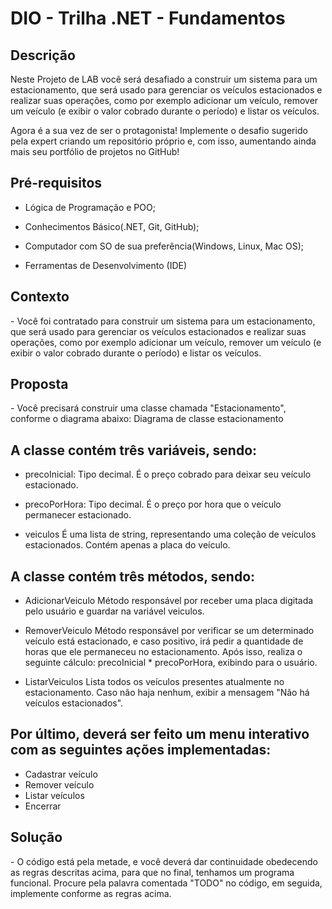 
<h1> DIO - Trilha .NET - Fundamentos</h1>
<h2>Descrição </h2>
Neste Projeto de LAB você será desafiado a construir um sistema para um estacionamento, que será usado para gerenciar os veículos estacionados e realizar suas operações, como por exemplo adicionar um veículo, remover um veículo (e exibir o valor cobrado durante o período) e listar os veículos.
 
Agora é a sua vez de ser o protagonista! Implemente o desafio sugerido pela expert criando um repositório próprio e, com isso, aumentando ainda mais seu portfólio de projetos no GitHub!

<h2>Pré-requisitos</h2>

  - Lógica de Programação e POO;

 - Conhecimentos Básico(.NET, Git, GitHub);

 - Computador com SO de sua preferência(Windows, Linux, Mac OS);

 - Ferramentas de Desenvolvimento (IDE)

<h2>Contexto</h2>
 - Você foi contratado para construir um sistema para um estacionamento, que será usado para gerenciar os veículos estacionados e realizar suas operações, como por exemplo adicionar um veículo, remover um veículo (e exibir o valor cobrado durante o período) e listar os veículos.

<h2>Proposta</h2>
 - Você precisará construir uma classe chamada "Estacionamento", conforme o diagrama abaixo: Diagrama de classe estacionamento

<h2>A classe contém três variáveis, sendo:</h2>

 - precoInicial: Tipo decimal. É o preço cobrado para deixar seu veículo estacionado.

 - precoPorHora: Tipo decimal. É o preço por hora que o veículo permanecer estacionado.

 - veiculos É uma lista de string, representando uma coleção de veículos estacionados. Contém apenas a placa do veículo.

<h2>A classe contém três métodos, sendo:</h2>

 - AdicionarVeiculo Método responsável por receber uma placa digitada pelo usuário e guardar na variável veiculos.

 - RemoverVeiculo Método responsável por verificar se um determinado veículo está estacionado, e caso positivo, irá pedir a quantidade de horas que ele permaneceu no estacionamento. Após isso, realiza o seguinte cálculo: precoInicial * precoPorHora, exibindo para o usuário.

 - ListarVeiculos Lista todos os veículos presentes atualmente no estacionamento. Caso não haja nenhum, exibir a mensagem "Não há veículos estacionados".

<h2>Por último, deverá ser feito um menu interativo com as seguintes ações implementadas:</h2>

 - Cadastrar veículo
 - Remover veículo
 - Listar veículos
 - Encerrar
   
<h2>Solução</h2>
 - O código está pela metade, e você deverá dar continuidade obedecendo as regras descritas acima, para que no final, tenhamos um programa funcional. Procure pela palavra comentada "TODO" no código, em seguida, implemente conforme as regras acima.
